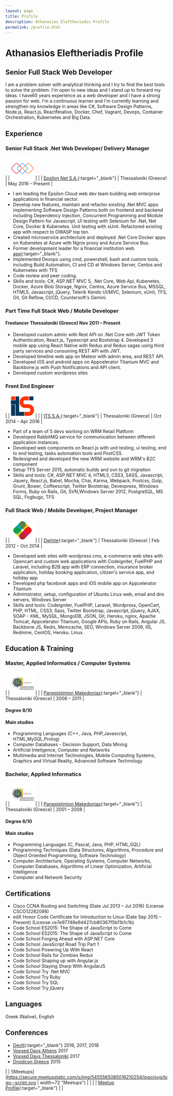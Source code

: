 ```yaml
---
layout: page
title: Profile
description: Athanasios Eleftheriadis Profile
permalink: /profile.html
---
```


# Athanasios Eleftheriadis Profile

## Senior Full Stack Web Developer

I am a problem solver with analytical thinking and I try to find the best tools to solve the problem. I'm open to new ideas and I stand up to forward my ideas. I have65 years experience as a web developer and I have a strong passion for web. I'm a continuous learner and I'm currently learning and strengthen my knowledge in areas like C#, Software Design Patterns, Node.js, React.js, ReactNnative, Docker, Chef, Vagrant, Devops, Container Orchestration, Kubernetes and Big Data.

## Experience

### Senior Full Stack .Net Web Developer/ Delivery Manager

| | ![epsilonnet logo](/assets/imgs/epsilonnet.png "Epsilon Net") | |
| [Epsilon Net S.A.](https://www.epsilonnet.gr/?lang=en){:target="_blank"} | Thessaloniki (Greece) | May 2016 – Present |

* ​I am leading the Epsilon Cloud web dev team building web enterprise applications in financial sector.
* Develop new features, maintain and refactor existing .Net MVC apps implementing Software Design Patterns both on frontend and backend including Dependency Injection, Concurrent Programming and Module Design Pattern for Javascript. UI testing with Selenium for .Net, Net Core, Docker & Kubenetes. Unit testing with xUnit. Refactored existing app with respect to OWASP top ten.
* Created microservice architecture and deployed .Net Core Docker apps on Kubenetes at Azure with Ngnix proxy and Azure Service Bus.
* Former development leader for a financial institution web [app](http://mybusiness.be24.gr/){:target="_blank"}.
* Implemented Devops using cmd, powershell, bash and custom tools, including Build Automation, CI and CD at Windows Server, Centos and Kubernetes with TFS
* ​Code review and peer coding.​
* Skills and tools: C#, ASP.NET MVC 5, .Net Core, Web Api, Kubenetes, Docker, Azure Blob Storage, Ngnix, Centos, Azure Service Bus, MSSQL, HTML5, Javascript, jQuery, Telerik Kendo UI/MVC, Selenium, xUnit, TFS, Git, Git Reflow, CI/CD, Countersoft's Gemini.​​

### Part Time Full Stack Web / Mobile Developer

#### Freelancer Thessaloniki (Greece) Nov 2011 – Present

* Developed custom admin with Rest API on .Net Core with JWT Token Authentication, React.js, Typescript and Bootstrap 4. Developed 3 mobile app using React Native with Redux and Redux sagas using third party services and consuming REST API with JWT.
* Developed timeline web app on ​Meteor with admin area, and REST API.
* Developed iOS and android apps on Appcelerator Titanium MVC and Backbone.js with Push Notifications and API client.
* Developed custom wordpress sites

### Front End Engineer

| | ![Its logo](/assets/imgs/its.png "ITS") | |
| [ITS S.A.](http://www.its.net.gr/){:target="_blank"} | Thessaloniki (Greece) | Oct 2014 – Apr 2016 |

* Part of a team of 5 devs working on WRM Retail Platform
* Developed RabbitMQ service for communication between different application instances.
* Developed web components on React.js with unit testing, ui testing, end to end testing, tasks automation tools and PostCSS.
* Redesigned and developed the new WRM website and WRM's B2C component
* Setup TFS Server 2015, automatic builds and svn to git migration
* Skills and tools: C#, ASP.NET MVC 4, HTML5, CSS3​, SASS, Javascript​, Jquery, React.js, Babel, Mocha, Chai, Karma, Webpack, Postcss, Gulp, Grunt, Bower, Coffeescript, Twitter Bootstrap, Devexpress,​ Windows Forms, Ruby on Rails, Git, SVN,Windows Server 2012, PostgreSQL, MS SQL, Fogbugz, TFS

### Full Stack Web / Mobile Developer, Project Manager

| | ![Its logo](/assets/imgs/dwhite.png "ITS") | |
| [Dwhite](https://www.dwhite.eu/home-en/){:target="_blank"} | Thessaloniki (Greece) | Feb 2012 – Oct 2014 |

* Developed web sites with wordpress cms, e-commerce web sites with Opencart and custom web applications with Codeigniter, FuelPHP and Laravel, including B2B app with ERP connection, insurance broker application, holiday booking application, citizen's service app, and holiday app
* Developed php facebook apps and iOS mobile app on Appcelerator Titanium
* Administrator, setup, configuration of Ubuntu Linux web, email and dns servers, Windows Server
* Skills and tools: Codeigniter, FuelPHP, Laravel, Wordpress, OpenCart, PHP, HTML, CSS3, Sass, Twitter Bootstrap, Javascript, jQuery, AJAX, SOAP - XML, MySQL, MongoDB, JSON, Git, Heroku, nginx, Apache Tomcat, Appcelerator Titanium, Google APIs, Ruby on Rails, Angular JS, Backbone JS, Redis, Memcache, SEO, Windows Server 2008, IIS, Redmine, CentOS, Heroku. Linux.

## Education & Training

### Master, Applied Informatics / Computer Systems

| | ![Panepistimion Makedonias](/assets/imgs/pamak.png "Panepistimion Makedonias") | |
| [Panepistimion Makedonias](http://www.uom.gr/index.php?newlang=eng){:target="_blank"} | Thessaloniki (Greece) | 2008 – 2011 |

#### Degree **8/10**

#### Main studies

* Programming Languages (C++, Java, PHP,Javascript, HTML,MySQL,Prolog)
* Computer Databases - Decision Support, Data Mining
* Artificial Inteligence, Computer and Networks
* Multimedia and Internet Technologies, Mobile Computing Systems, Graphics and Virtual Reality, Advanced Software Technology

### Bachelor, Applied Informatics

| | ![Panepistimion Makedonias](/assets/imgs/pamak.png "Panepistimion Makedonias") | |
| [Panepistimion Makedonias](http://www.uom.gr/index.php?newlang=eng){:target="_blank"} | Thessaloniki (Greece) | 2001 – 2008 |

#### Degree **6/10**

#### Main studies

* Programming Languages (C, Pascal, Java, PHP, HTML,SQL)
* Programming Techniques (Data Structures, Algorithms, Procedure and Object Oriented Programming, Software Technology)
* Computer Architecture, Operating Systems, Computer Networks, Computer Databases, Algorithms of Linear Optimization, Artificial Intelligence 
* Computer and Network Security

## Certifications

* Cisco CCNA Routing and Switching (Date Jul 2013 – Jul 2016) (License CSCO12282098)
* edX Honor Code Certificate for Introduction to Linux (Date Sep 2015 – Present) (License ce7e97748e9d427cb80367f5b11b1c1b)
* Code School ES2015: The Shape of JavaScript to Come
* Code School ES2015: The Shape of JavaScript to Come
* Code School Forging Ahead with ASP.NET Core
* Code School JavaScript Road Trip Part 1
* Code School Powering Up With React
* Code School Rails for Zombies Redux
* Code School Shaping up with Angular.js
* Code School Staying Sharp With AngularJS
* Code School Try .Net MVC
* Code School Try Ruby
* Code School Try SQL
* Code School Try jQuery

## Languages

Greek (Native), English

## Conferences

* [DevIt](https://devitconf.org/){:target="_blank"} 2016, 2017, 2018
* [Voxxed Days Athens](https://voxxeddays.com/athens/) 2017
* [Voxxed Days Thessaloniki](https://voxxeddays.com/thessaloniki/) 2017
* [Droidcon Greece](https://droidcon.gr/) 2015

| | ![Meetups](https://secure.meetupstatic.com/s/img/5455565085016210254/logo/svg/logo--script.svg | width=72 "Meetups") | |
| | [Meetup Profile](https://www.meetup.com/members/187466502/){:target="_blank"} | |


